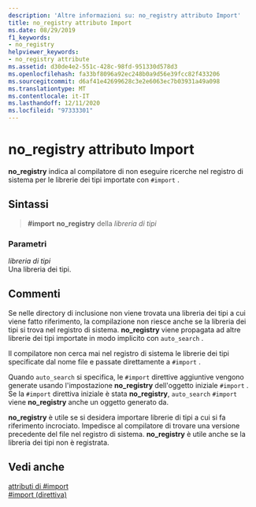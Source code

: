 ```yaml
---
description: 'Altre informazioni su: no_registry attributo Import'
title: no_registry attributo Import
ms.date: 08/29/2019
f1_keywords:
- no_registry
helpviewer_keywords:
- no_registry attribute
ms.assetid: d30de4e2-551c-428c-98fd-951330d578d3
ms.openlocfilehash: fa33bf8096a92ec248b0a9d56e39fcc82f433206
ms.sourcegitcommit: d6af41e42699628c3e2e6063ec7b03931a49a098
ms.translationtype: MT
ms.contentlocale: it-IT
ms.lasthandoff: 12/11/2020
ms.locfileid: "97333301"
---
```

# <a name="no_registry-import-attribute"></a>no_registry attributo Import

**no_registry** indica al compilatore di non eseguire ricerche nel registro di sistema per le librerie dei tipi importate con `#import` .

## <a name="syntax"></a>Sintassi

> **#import** **no_registry** della *libreria di tipi*

### <a name="parameters"></a>Parametri

*libreria di tipi*\
Una libreria dei tipi.

## <a name="remarks"></a>Commenti

Se nelle directory di inclusione non viene trovata una libreria dei tipi a cui viene fatto riferimento, la compilazione non riesce anche se la libreria dei tipi si trova nel registro di sistema.  **no_registry** viene propagata ad altre librerie dei tipi importate in modo implicito con `auto_search` .

Il compilatore non cerca mai nel registro di sistema le librerie dei tipi specificate dal nome file e passate direttamente a `#import` .

Quando `auto_search` si specifica, le `#import` direttive aggiuntive vengono generate usando l'impostazione **no_registry** dell'oggetto iniziale `#import` . Se la `#import` direttiva iniziale è stata **no_registry**, `auto_search` `#import` viene **no_registry** anche un oggetto generato da.

**no_registry** è utile se si desidera importare librerie di tipi a cui si fa riferimento incrociato. Impedisce al compilatore di trovare una versione precedente del file nel registro di sistema. **no_registry** è utile anche se la libreria dei tipi non è registrata.

## <a name="see-also"></a>Vedi anche

[attributi di #import](../preprocessor/hash-import-attributes-cpp.md)\
[#import (direttiva)](../preprocessor/hash-import-directive-cpp.md)
